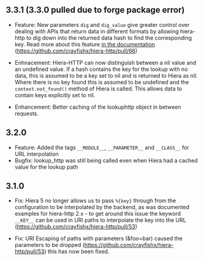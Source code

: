 
## 3.3.1  (3.3.0 pulled due to forge package error)

* Feature: New parameters `dig` and `dig_value` give greater control over dealing with APIs that return data in different formats by allowing hiera-http to dig down into the returned data hash to find the corresponding key. Read more about this feature [in the documentation](https://github.com/crayfishx/hiera-http#digging-values)   (https://github.com/crayfishx/hiera-http/pull/66)

* Enhnacement: Hiera-HTTP can now distinguish between a nil value and an undefined value.  If a hash contains the key for the lookup with no data, this is assumed to be a key set to nil and is returned to Hiera as nil.  Where there is no key found this is assumed to be undefined and the `context.not_found()` method of Hiera is called.  This allows data to contain keys explicitly set to nil.

* Enhancement: Better caching of the lookuphttp object in between requests.


## 3.2.0

* Feature: Added the tags `__MODULE__`, `__PARAMETER__` and `__CLASS__` for URL interpolation
* Bugfix: lookup_http was still being called even when Hiera had a cached value for the lookup path

## 3.1.0

* Fix: Hiera 5 no longer allows us to pass `%{key}` through from the configuration to be interpolated by the backend, as was documented examples for hiera-http 2.x - to get around this issue the keyword `__KEY__` can be used in URI paths to interpolate the key into the URL (https://github.com/crayfishx/hiera-http/pull/53)

* Fix: URI Escaping of paths with parameters (&foo=bar) caused the parameters to be dropped (https://github.com/crayfishx/hiera-http/pull/53) this has now been fixed.

